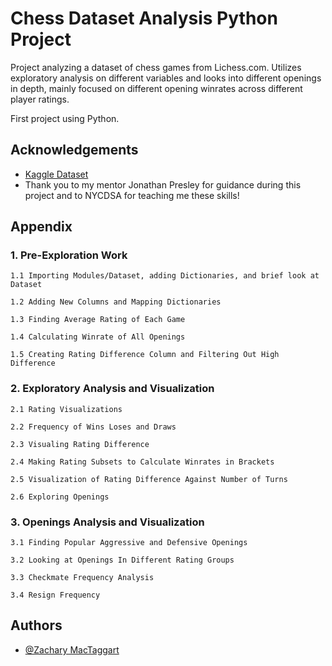 
# Chess Dataset Analysis Python Project

Project analyzing a dataset of chess games from Lichess.com. Utilizes exploratory analysis on different variables and looks into different openings in depth, mainly focused on different opening winrates across different player ratings.

First project using Python. 


## Acknowledgements

 - [Kaggle Dataset](https://www.kaggle.com/datasets/datasnaek/chess)
 - Thank you to my mentor Jonathan Presley for guidance during this project and to NYCDSA for teaching me these skills!



## Appendix

### 1. Pre-Exploration Work

    1.1 Importing Modules/Dataset, adding Dictionaries, and brief look at Dataset

    1.2 Adding New Columns and Mapping Dictionaries

    1.3 Finding Average Rating of Each Game

    1.4 Calculating Winrate of All Openings

    1.5 Creating Rating Difference Column and Filtering Out High Difference

### 2.  Exploratory Analysis and Visualization

    2.1 Rating Visualizations

    2.2 Frequency of Wins Loses and Draws

    2.3 Visualing Rating Difference

    2.4 Making Rating Subsets to Calculate Winrates in Brackets

    2.5 Visualization of Rating Difference Against Number of Turns

    2.6 Exploring Openings


### 3. Openings Analysis and Visualization

    3.1 Finding Popular Aggressive and Defensive Openings

    3.2 Looking at Openings In Different Rating Groups

    3.3 Checkmate Frequency Analysis

    3.4 Resign Frequency


## Authors

- [@Zachary MacTaggart](https://github.com/zmactag)


